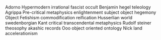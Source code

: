 Adorno
Hypermodern irrational fascist occult
Benjamin hegel teleology
Agrippa Pre-critical metaphysics
enlightenment subject object hegemony 
Object Fetishism commodification reification
Husserlian world
swedenborgian
Kant critical transcendental metaphysics
Rudolf steiner theosophy akashic records
Ooo object oriented ontology
Nick land accelerationism